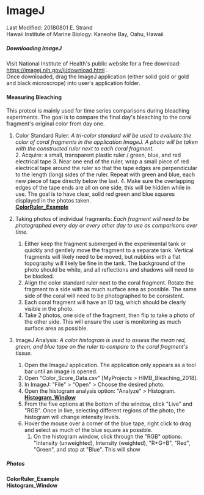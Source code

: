 # ImageJ  
Last Modified: 20180801 E. Strand  
Hawaii Institute of Marine Biology: Kaneohe Bay, Oahu, Hawaii 

##### Downloading ImageJ 

Visit National Institute of Health's public website for a free download: <https://imagej.nih.gov/ij/download.html> .  
Once downloaded, drag the ImageJ application (either solid gold or gold and black microscrope) into user's application folder. 

#### Measuring Bleaching  
This protcol is mainly used for time series comparisons during bleaching experiments. The goal is to compare the final day's bleaching to the coral fragment's original color from day one. 

1. Color Standard Ruler: *A tri-color standard will be used to evaluate the color of coral fragments in the application ImageJ. A photo will be taken with the constructed ruler next to each coral fragment.*  
	2. Acquire: a small, transparent plastic ruler / green, blue, and red electrical tape 
	3. Near one end of the ruler, wrap a small piece of red electrical tape around the ruler so that the tape edges are perpendicular to the length (long) sides of the ruler. Repeat with green and blue, each new piece of tape directly below the last. 
	4. Make sure the overlapping edges of the tape ends are all on one side, this will be hidden while in use. The goal is to have clear, solid red green and blue squares displayed in the photos taken.   
[**ColorRuler_Example**](#ColorRuler_Example)  

2. Taking photos of individual fragments: *Each fragment will need to be photographed every day or every other day to use as comparisons over time.* 
	1. Either keep the fragment submerged in the experimental tank or quickly and gentlely move the fragment to a separate tank. Vertical fragments will likely need to be moved, but nubbins with a flat topography will likely be fine in the tank. The background of the photo should be white, and all reflections and shadows will need to be blocked. 
	2. Align the color standard ruler next to the coral fragment. Rotate the fragment to a side with as much surface area as possible. The same side of the coral will need to be photographed to be consistent.
	3. Each coral fragment will have an ID tag, which should be clearly visible in the photo.  
	4. Take 2 photos, one side of the fragment, then flip to take a photo of the other side. This will ensure the user is monitoring as much surface area as possible.

3. ImageJ Analysis: *A color histogram is used to assess the mean red, green, and blue tape on the ruler to compare to the coral fragment's tissue.* 
	1. Open the ImageJ application. The application only appears as a tool bar until an image is opened. 
	2. Open "Color_Score_Data.csv" [MyProjects > HIMB_Bleaching_2018].
	2. In ImageJ: "File" > "Open" > Choose the desired photo.
	3. Open the histogram analysis option: "Analyze" > Histogram. [**Histogram_Window**](#Histogram_Window)  
	4. From the five options at the bottom of the window, click "Live" and "RGB". Once in live, selecting different regions of the photo, the histogram will change intensity levels. 
	5. Hover the mouse over a corner of the blue tape, right click to drag and select as much of the blue square as possible. 
		1. On the histogram window, click through the "RGB" options: "Intensity (unweighted), Intensity (weighted), "R+G+B", "Red", "Green", and stop at "Blue". This will show
    
##### **Photos**  
<a name="ColorRuler_Example"></a> **ColorRuler_Example**  
<a name="Histogram_Window"></a> **Histogram_Window**  